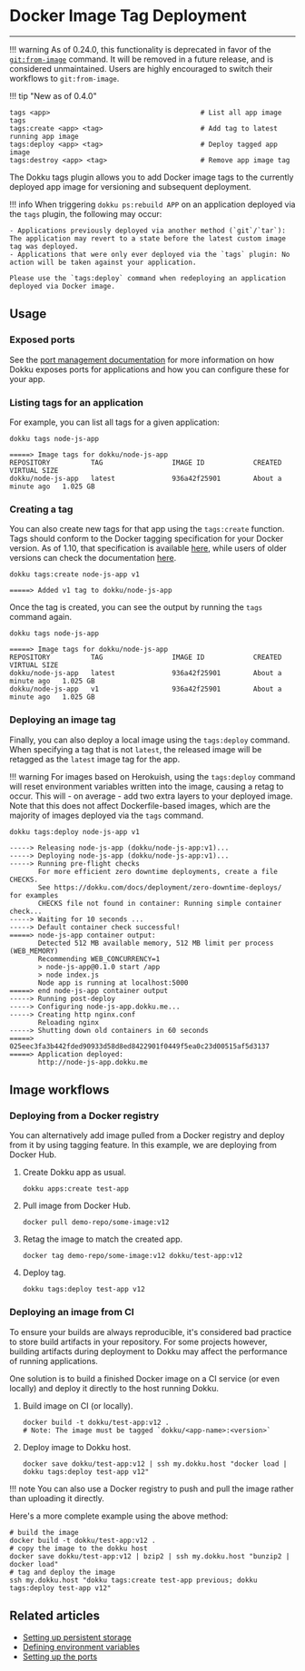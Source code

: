 # Docker Image Tag Deployment
----

!!! warning
    As of 0.24.0, this functionality is deprecated in favor of the [`git:from-image`](/deployment/methods/git#initializing-an-app-repository-from-a-docker-image) command. It will be removed in a future release, and is considered unmaintained. Users are highly encouraged to switch their workflows to `git:from-image`.

!!! tip "New as of 0.4.0"

```
tags <app>                                     # List all app image tags
tags:create <app> <tag>                        # Add tag to latest running app image
tags:deploy <app> <tag>                        # Deploy tagged app image
tags:destroy <app> <tag>                       # Remove app image tag
```

The Dokku tags plugin allows you to add Docker image tags to the currently deployed app image for versioning and subsequent deployment.

!!! info
    When triggering `dokku ps:rebuild APP` on an application deployed via the `tags` plugin, the following may occur:

    - Applications previously deployed via another method (`git`/`tar`): The application may revert to a state before the latest custom image tag was deployed.
    - Applications that were only ever deployed via the `tags` plugin: No action will be taken against your application.

    Please use the `tags:deploy` command when redeploying an application deployed via Docker image.

## Usage

### Exposed ports

See the [port management documentation](/networking/port-management) for more information on how Dokku exposes ports for applications and how you can configure these for your app.

### Listing tags for an application

For example, you can list all tags for a given application:

```shell
dokku tags node-js-app
```

```shell-session
=====> Image tags for dokku/node-js-app
REPOSITORY          TAG                 IMAGE ID            CREATED              VIRTUAL SIZE
dokku/node-js-app   latest              936a42f25901        About a minute ago   1.025 GB
```

### Creating a tag

You can also create new tags for that app using the `tags:create` function. Tags should conform to the Docker tagging specification for your Docker version. As of 1.10, that specification is available [here](https://github.com/docker/docker/blob/master/image/spec/v1.1), while users of older versions can check the documentation [here](https://github.com/docker/docker/blob/master/image/spec/v1).

```shell
dokku tags:create node-js-app v1
```

```shell-session
=====> Added v1 tag to dokku/node-js-app
```

Once the tag is created, you can see the output by running the `tags` command again.

```shell
dokku tags node-js-app
```

```shell-session
=====> Image tags for dokku/node-js-app
REPOSITORY          TAG                 IMAGE ID            CREATED              VIRTUAL SIZE
dokku/node-js-app   latest              936a42f25901        About a minute ago   1.025 GB
dokku/node-js-app   v1                  936a42f25901        About a minute ago   1.025 GB
```

### Deploying an image tag

Finally, you can also deploy a local image using the `tags:deploy` command. When specifying a tag that is not `latest`, the released image will be retagged as the `latest` image tag for the app.

!!! warning
    For images based on Herokuish, using the `tags:deploy` command will reset environment variables written into the image, causing a retag to occur. This will - on average - add two extra layers to your deployed image. Note that this does not affect Dockerfile-based images, which are the majority of images deployed via the `tags` command.

```shell
dokku tags:deploy node-js-app v1
```

```shell-session
-----> Releasing node-js-app (dokku/node-js-app:v1)...
-----> Deploying node-js-app (dokku/node-js-app:v1)...
-----> Running pre-flight checks
       For more efficient zero downtime deployments, create a file CHECKS.
       See https://dokku.com/docs/deployment/zero-downtime-deploys/ for examples
       CHECKS file not found in container: Running simple container check...
-----> Waiting for 10 seconds ...
-----> Default container check successful!
=====> node-js-app container output:
       Detected 512 MB available memory, 512 MB limit per process (WEB_MEMORY)
       Recommending WEB_CONCURRENCY=1
       > node-js-app@0.1.0 start /app
       > node index.js
       Node app is running at localhost:5000
=====> end node-js-app container output
-----> Running post-deploy
-----> Configuring node-js-app.dokku.me...
-----> Creating http nginx.conf
       Reloading nginx
-----> Shutting down old containers in 60 seconds
=====> 025eec3fa3b442fded90933d58d8ed8422901f0449f5ea0c23d00515af5d3137
=====> Application deployed:
       http://node-js-app.dokku.me
```

## Image workflows

### Deploying from a Docker registry

You can alternatively add image pulled from a Docker registry and deploy from it by using tagging feature. In this example, we are deploying from Docker Hub.

1. Create Dokku app as usual.

    ```shell
    dokku apps:create test-app
    ```

2. Pull image from Docker Hub.

    ```shell
    docker pull demo-repo/some-image:v12
    ```

3. Retag the image to match the created app.

    ```shell
    docker tag demo-repo/some-image:v12 dokku/test-app:v12
    ```

4. Deploy tag.

    ```shell
    dokku tags:deploy test-app v12
    ```

### Deploying an image from CI

To ensure your builds are always reproducible, it's considered bad practice to store build
artifacts in your repository. For some projects however, building artifacts during deployment
to Dokku may affect the performance of running applications.

One solution is to build a finished Docker image on a CI service (or even locally) and deploy
it directly to the host running Dokku.

1. Build image on CI (or locally).

    ```shell
    docker build -t dokku/test-app:v12 .
    # Note: The image must be tagged `dokku/<app-name>:<version>`
    ```

2. Deploy image to Dokku host.

    ```shell
    docker save dokku/test-app:v12 | ssh my.dokku.host "docker load | dokku tags:deploy test-app v12"
    ```

!!! note
    You can also use a Docker registry to push and pull
    the image rather than uploading it directly.

Here's a more complete example using the above method:

```shell
# build the image
docker build -t dokku/test-app:v12 .
# copy the image to the dokku host
docker save dokku/test-app:v12 | bzip2 | ssh my.dokku.host "bunzip2 | docker load"
# tag and deploy the image
ssh my.dokku.host "dokku tags:create test-app previous; dokku tags:deploy test-app v12"
```

## Related articles
- [Setting up persistent storage](/advanced-usage/persistent-storage)
- [Defining environment variables](/configuration/environment-variables)
- [Setting up the ports](/networking/proxy-management)
